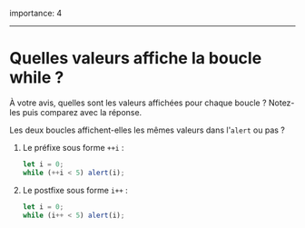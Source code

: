 importance: 4

---

# Quelles valeurs affiche la boucle while ?

À votre avis, quelles sont les valeurs affichées pour chaque boucle ? Notez-les puis comparez avec la réponse.

Les deux boucles affichent-elles les mêmes valeurs dans l'`alert` ou pas ?

1. Le préfixe sous forme `++i` :

    ```js
    let i = 0;
    while (++i < 5) alert(i);
    ```
2. Le postfixe sous forme `i++` :

    ```js
    let i = 0;
    while (i++ < 5) alert(i);
    ```